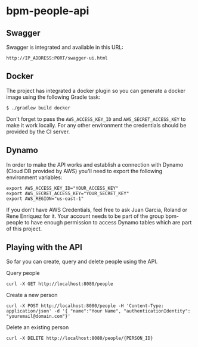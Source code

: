 # bpm-people-api

## Swagger

Swagger is integrated and available in this URL:

```
http://IP_ADDRESS:PORT/swagger-ui.html
```

## Docker

The project has integrated a docker plugin so you can generate a docker image using the following Gradle task:

```
$ ./gradlew build docker
```

Don't forget to pass the `AWS_ACCESS_KEY_ID` and `AWS_SECRET_ACCESS_KEY` to make it work locally.
For any other environment the credentials should be provided by the CI server.



## Dynamo

In order to make the API works and establish a connection with Dynamo (Cloud DB provided by AWS) you'll need to export the following environment variables:

```
export AWS_ACCESS_KEY_ID="YOUR_ACCESS_KEY"
export AWS_SECRET_ACCESS_KEY="YOUR_SECRET_KEY"
export AWS_REGION="us-east-1"
```

If you don't have AWS Credentials, feel free to ask Juan Garcia, Roland or Rene Enriquez for it. Your account needs to be part of the group bpm-people to have enough permission to access Dynamo tables which are part of this project. 

## Playing with the API
So far you can create, query and delete people using the API. 

Query people

```
curl -X GET http://localhost:8080/people
```


Create a new person

```
curl -X POST http://localhost:8080/people -H 'Content-Type: application/json' -d '{ "name":"Your Name", "authenticationIdentity": "youremail@domain.com"}'
```

Delete an existing person

```
curl -X DELETE http://localhost:8080/people/{PERSON_ID}
```

